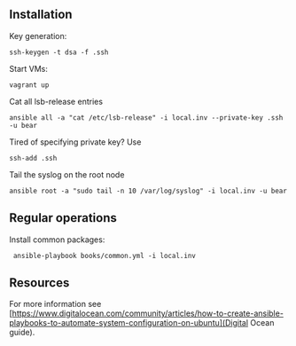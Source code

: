 ## Installation
Key generation:

    ssh-keygen -t dsa -f .ssh

Start VMs:

    vagrant up

Cat all lsb-release entries

    ansible all -a "cat /etc/lsb-release" -i local.inv --private-key .ssh -u bear

Tired of specifying private key? Use

    ssh-add .ssh

Tail the syslog on the root node

    ansible root -a "sudo tail -n 10 /var/log/syslog" -i local.inv -u bear

## Regular operations
Install common packages:

     ansible-playbook books/common.yml -i local.inv

## Resources
For more information see [https://www.digitalocean.com/community/articles/how-to-create-ansible-playbooks-to-automate-system-configuration-on-ubuntu](Digital Ocean guide).
